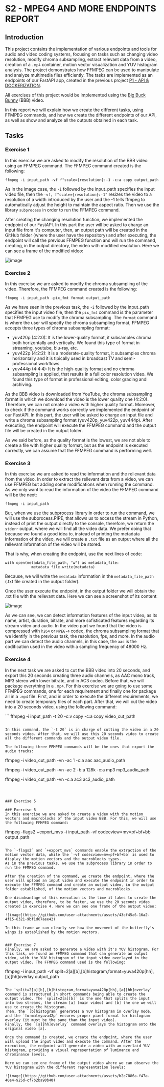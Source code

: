 # S2 - MPEG4 AND MORE ENDPOINTS REPORT
## Introduction
This project contains the implementation of various endpoints and tools for audio and video coding systems, focusing on tasks such as changing video resolution, modify chroma subsampling, extract relevant data from a video, creation of a `.mp4` container, motion vector visualization and YUV histogram analysis. The project demonstrates how FFMPEG can be used to manipulate and analyze multimedia files efficiently.
The tasks are implemented as an endpoints of our FastAPI app, created in the previous project [P1 - API & DOCKERIZATION](https://github.com/JoanMontes/Audio_and_Video_Coding_Systems/tree/main/P1%20-%20API%20%26%20Dockerization).

All exercises of this project would be implemented using the [Big Buck Bunny](https://www.youtube.com/watch?v=aqz-KE-bpKQ&t=1s&ab_channel=Blender) (BBB) video.

In this report we will explain how we create the different tasks, using FFMPEG commands, and how we create the different endpoints of our API, as well as show and analyze all the outputs obtained in each task.


## Tasks
### Exercise 1
In this exercise we are asked to modify the resolution of the BBB video using an FFMPEG command. The FFMPEG command created is the following:

```
ffmpeg -i input_path -vf f"scale={resolution}:-1 -c:a copy output_path
```

As in the image case, the `-i` followed by the input_path specifies the input video file, then the `-vf, f"scale={resolution}:-1"` resizes the video to a resolution of a width introduced by the user and the -1 tells ffmpeg to automatically adjust the height to maintain the aspect ratio.
Then we use the library `subprocess` in order to run the FFMPEG command.

After creating the changing resolution function, we implemented the endpoint of our FastAPI. In this part the user will be asked to charge an input file from it's computer, then, an output path will be created in the GitHub folder (where the user have the repository) and after executing, the endpoint will call the previous FFMPEG function and will run the command, creating, in the output directory, the video with modified resolution. Here we can see a frame of the modified video:

![image](https://github.com/user-attachments/assets/fd14abde-22b8-4379-9c18-e8471dfe49f4)


### Exercise 2
In this exercise we are asked to modify the chroma subsampling of the video. Therefore, the FFMPEG command created is the following:

```
ffmpeg -i input_path -pix_fmt format output_path
```

As we have seen in the previous task, the `-i` followed by the input_path specifies the input video file, then the `pix_fmt` command is the parameter that FFMPEG use to modify the chroma subsampling. The `format` command is where the user will specify the chroma subsampling format, FFMPEG accepts three types of chroma subsampling format:

- yuv420p (4:2:0): It is the lower-quality format, it subsamples chroma both horizontally and vertically. We found this type of format in streaming, youtube, blu-ray, etc.
- yuv422p (4:2:2): It is a moderate-quality format, it subsamples chroma horizontally and it is tipically used in broadcast TV and semi-professional workflows.
- yuv444p (4:4:4): It is the high-quality format and no chroma subsampling is applied, that results in a full color resolution video. We found this type of format in professional editing, color grading and archiving.

As the BBB video is downloaded from YouTube, the chroma subsampling format in which we download the video is the lower quality one (4:2:0). Therefore, we can not create a video with higher quality format. Moreover, to check if the command works correctly we implemented the endpoint of our FastAPI. In this part, the user will be asked to charge an input file and write a chroma subsampling format (yuv420p, yuv422p, yuv444p). After executing, the endpoint will execute the FFMPEG command and the output file will be created in the output folder.

As we said before, as the quality format is the lowest, we are not able to create a file with higher quality format, but as the endpoint is executed correctly, we can assume that the FFMPEG command is performing well.


### Exercise 3
In this exercise we are asked to read the information and the rellevant data from the video. In order to extract the rellevant data from a video, we can use FFMPEG but adding some modifications when running the command. As we only want to read the information of the video the FFMPEG command will be the next:

```
ffmpeg -i input_path
```

But, when we use the subprocess library in order to run the command, we will use the subprocess.PIPE, that allows us to access the stream in Python, instead of print the output directly to the console, therefore, we return the `stderr` output, where we will find all the video data. We prefer doing that because we found a good idea to, instead of printing the metadata information of the video, we will create a `.txt` file as an output where all the rellevant information of the video will be stored.

That is why, when creating the endpoint, use the next lines of code:

```
with open(metadata_file_path, "w") as metadata_file:
            metadata_file.write(metadata)
```

Because, we will write the `medatada` information in the `metadata_file_path` (.txt file created in the output folder).

Once the user execute the endpoint, in the output folder we will obtain the .txt file with the rellevant data. Here we can see a screenshot of its content:

![image](https://github.com/user-attachments/assets/e8024427-f8dc-47cc-81cf-9948d426fc49)

As we can see, we can detect information features of the input video, as its name, artist, duration, bitrate, and more sofisticated features regarding its stream video and audio. In the video part we found that the video is compressed with `h264` or `MPEG-4` codec, the chroma subsampling format that we identify in the previous task, the resolution, fps, and more.
In the audio part we can detect the audio channels, in this case, the `aac` is the codification used in the video with a sampling frequency of 48000 Hz.


### Exercise 4
In the next task we are asked to cut the BBB video into 20 seconds, and export this 20 seconds creating three audio channels, as AAC mono track, MP3 stereo with lower bitrate, and in AC3 codec. Before that, we will package everything in a `.mp4`. For this exercise we are going to use some FFMPEG commands, one for each requirement and finally one for package all in a `.mp4` file.
First, and in order to execute the different requirements, we need to create temporary files of each part. After that, we will cut the video into a 20 seconds video, using the following command:

´´´
ffmpeg -i input_path -t 20 -c:v copy -c:a copy video_cut_path
```

In this command, the `-t 20` is in charge of cutting the video in a 20 seconds video. After that, we will use this 20 seconds video to create all the different commands and the output video file.

The following three FFMPEG commands will be the ones that export the audio tracks:

```
ffmpeg -i video_cut_path -vn -ac 1 -c:a aac aac_audio_path

ffmpeg -i video_cut_path -vn -ac 2 -b:a 128k -c:a mp3 mp3_audio_path

ffmpeg -i video_cut_path -vn -c:a ac3 ac3_audio_path
```



### Exercise 5

### Exercise 6
In this exercise we are asked to create a video with the motion vectors and macroblocks of the input video BBB. For this, we will use the following FFMPEG command:

```
ffmpeg -flags2 +export_mvs -i input_path -vf codecview=mv=pf+bf+bb output_path
```

The `-flags2` and `+export_mvs` commands enable the extraction of the motion vector data, while the `-vf codecview=mv=pf+bf+bb` is used to display the motion vectors and the macroblocks types.
As in the previous tasks, we use the subprocess library in order to run the FFMPEG command.

After the creation of the command, we create the endpoint, where the user will upload an input video and execute the endpoint in order to execute the FFMPEG command and create an output video, in the output folder established, of the motion vectors and macroblocks.

One disadvantage of this execution is the time it takes to create the output video, therefore, to be faster, we use the 20 seconds video created in exercise 4. Here we can see one frame of the output video:

![image](https://github.com/user-attachments/assets/43cf45a6-16a2-4f15-8321-9bf1d67aee42)

In this frame we can clearly see how the movement of the butterfly's wings is established by the motion vectors.


### Exercise 7
Finally, we are asked to generate a video with it's YUV histogram. For this task, we found an FFMPEG command that can generate an output video, with the YUV histogram of the input video overlayed in the output video. The FFMPEG command used is the following:

```
ffmpeg -i input_path -vf split=2[a][b],[b]histogram,format=yuva420p[hh],[a][hh]overlay output_path
```

The `split=2[a][b],[b]histogram,format=yuva420p[hh],[a][hh]overlay` command is structured in short commands being able to create the output video. The `split=2[a][b]` is the one that splits the input into two streams, the stream [a] (main video) and [b] the one we will use to create the histogram.
Then, the `[b]histogram` generates a YUV histogram in overlay mode, and the `format=yuva42p` ensures proper pixel format for histogram overlay (it must be the same than the input video).
Finally, the `[a][hh]overlay` command overlays the histogram onto the original video [a].

Once the command is created, we create the endpoint, where the user will upload the input video and execute the command. After the execution, the endpoint will generate a video with an overlaid YUV histogram, providing a visual representation of luminance and chrominance levels.

Here we can see one frame of the output video where we can observe the YUV histogram with the different representation levels:

![image](https://github.com/user-attachments/assets/b2c7886a-f47a-40e4-925d-cf7b2ba90b40)

